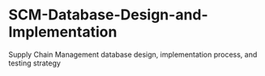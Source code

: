 # SCM-Database-Design-and-Implementation
Supply Chain Management database design, implementation process, and testing strategy
